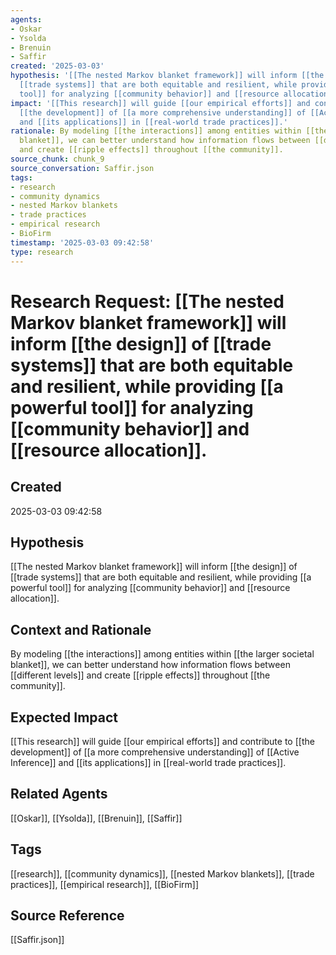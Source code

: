 ```yaml
---
agents:
- Oskar
- Ysolda
- Brenuin
- Saffir
created: '2025-03-03'
hypothesis: '[[The nested Markov blanket framework]] will inform [[the design]] of
  [[trade systems]] that are both equitable and resilient, while providing [[a powerful
  tool]] for analyzing [[community behavior]] and [[resource allocation]].'
impact: '[[This research]] will guide [[our empirical efforts]] and contribute to
  [[the development]] of [[a more comprehensive understanding]] of [[Active Inference]]
  and [[its applications]] in [[real-world trade practices]].'
rationale: By modeling [[the interactions]] among entities within [[the larger societal
  blanket]], we can better understand how information flows between [[different levels]]
  and create [[ripple effects]] throughout [[the community]].
source_chunk: chunk_9
source_conversation: Saffir.json
tags:
- research
- community dynamics
- nested Markov blankets
- trade practices
- empirical research
- BioFirm
timestamp: '2025-03-03 09:42:58'
type: research
---
```


# Research Request: [[The nested Markov blanket framework]] will inform [[the design]] of [[trade systems]] that are both equitable and resilient, while providing [[a powerful tool]] for analyzing [[community behavior]] and [[resource allocation]].

## Created
2025-03-03 09:42:58

## Hypothesis
[[The nested Markov blanket framework]] will inform [[the design]] of [[trade systems]] that are both equitable and resilient, while providing [[a powerful tool]] for analyzing [[community behavior]] and [[resource allocation]].

## Context and Rationale
By modeling [[the interactions]] among entities within [[the larger societal blanket]], we can better understand how information flows between [[different levels]] and create [[ripple effects]] throughout [[the community]].

## Expected Impact
[[This research]] will guide [[our empirical efforts]] and contribute to [[the development]] of [[a more comprehensive understanding]] of [[Active Inference]] and [[its applications]] in [[real-world trade practices]].

## Related Agents
[[Oskar]], [[Ysolda]], [[Brenuin]], [[Saffir]]

## Tags
[[research]], [[community dynamics]], [[nested Markov blankets]], [[trade practices]], [[empirical research]], [[BioFirm]]

## Source Reference
[[Saffir.json]]
